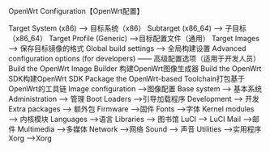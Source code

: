 OpenWrt Configuration【OpenWrt配置】

Target System (x86) —-> 目标系统（x86）
Subtarget (x86_64) —-> 子目标（x86_64）
Target Profile (Generic) —->目标配置文件（通用）
Target Images —-> 保存目标镜像的格式
Global build settings —-> 全局构建设置
Advanced configuration options (for developers) —— 高级配置选项（适用于开发人员）
Build the OpenWrt Image Builder 构建OpenWrt图像生成器
Build the OpenWrt SDK构建OpenWrt SDK
Package the OpenWrt-based Toolchain打包基于OpenWrt的工具链
Image configuration —->图像配置
Base system —-> 基本系统
Administration —-> 管理
Boot Loaders —->引导加载程序
Development —-> 开发
Extra packages —-> 额外包
Firmware —->固件
Fonts —->字体
Kernel modules —-> 内核模块
Languages —->语言
Libraries —-> 图书馆
LuCI —-> LuCI
Mail —->邮件
Multimedia —->多媒体
Network —->网络
Sound —-> 声音
Utilities —->实用程序
Xorg —->Xorg
